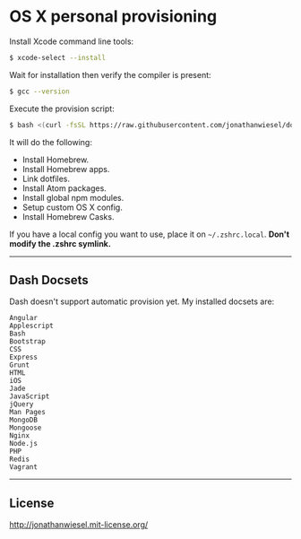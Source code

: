 # OS X personal provisioning

Install Xcode command line tools:

```sh
$ xcode-select --install
```

Wait for installation then verify the compiler is present:

```sh
$ gcc --version
```

Execute the provision script:

```sh
$ bash <(curl -fsSL https://raw.githubusercontent.com/jonathanwiesel/dotfiles/master/bootstrap.sh)
```

It will do the following:

* Install Homebrew.
* Install Homebrew apps.
* Link dotfiles.
* Install Atom packages.
* Install global npm modules.
* Setup custom OS X config.
* Install Homebrew Casks.

If you have a local config you want to use, place it on `~/.zshrc.local`.
**Don't modify the .zshrc symlink.**

***

## Dash Docsets

Dash doesn't support automatic provision yet. My installed docsets are:

```
Angular
Applescript
Bash
Bootstrap
CSS
Express
Grunt
HTML
iOS
Jade
JavaScript
jQuery
Man Pages
MongoDB
Mongoose
Nginx
Node.js
PHP
Redis
Vagrant
```

***

## License

http://jonathanwiesel.mit-license.org/
